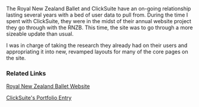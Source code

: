 The Royal New Zealand Ballet and ClickSuite have an on-going relationship lasting several years with a bed of user data to pull from.  During the time I spent with ClickSuite, they were in the midst of their annual website project they go through with the RNZB. This time, the site was to go through a more sizeable update than usual.

I was in charge of taking the research they already had on their users and appropriating it into new, revamped layouts for many of the core pages on the site.

### Related Links

[Royal New Zealand Ballet Website](http://rnzb.org.nz/)

[ClickSuite's Portfolio Entry](http://www.clicksuite.co.nz/work/rnzb/)
